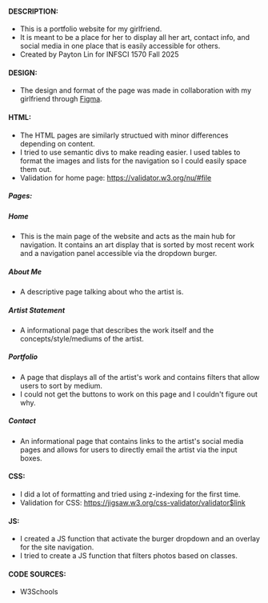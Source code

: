 #### **DESCRIPTION:**

- This is a portfolio website for my girlfriend.
- It is meant to be a place for her to display all her art, contact info, and social media in one place that is easily accessible for others.
- Created by Payton Lin for INFSCI 1570 Fall 2025

#### **DESIGN:**

- The design and format of the page was made in collaboration with my girlfriend through [Figma](https://www.figma.com/design/zkz2YaGTcT1WVKXRBzkVGV/YannaWeb?node-id=0-1&t=eam3Tr45LHC2kKJz-1).

#### **HTML:**

- The HTML pages are similarly structued with minor differences depending on content.
- I tried to use semantic divs to make reading easier. I used tables to format the images and lists for the navigation so I could easily space them out.
- Validation for home page: https://validator.w3.org/nu/#file

##### __Pages:__

##### Home

- This is the main page of the website and acts as the main hub for navigation. It contains an art display that is sorted by most recent work and a navigation panel accessible via the dropdown burger.

##### About Me

- A descriptive page talking about who the artist is.

##### Artist Statement

- A informational page that describes the work itself and the concepts/style/mediums of the artist.

##### Portfolio

- A page that displays all of the artist's work and contains filters that allow users to sort by medium.
- I could not get the buttons to work on this page and I couldn't figure out why.

##### Contact

- An informational page that contains links to the artist's social media pages and allows for users to directly email the artist via the input boxes.

#### __CSS:__

- I did a lot of formatting and tried using z-indexing for the first time.
- Validation for CSS: https://jigsaw.w3.org/css-validator/validator$link 

#### __JS:__
- I created a JS function that activate the burger dropdown and an overlay for the site navigation.
- I tried to create a JS function that filters photos based on classes.

#### __CODE SOURCES:__
- W3Schools